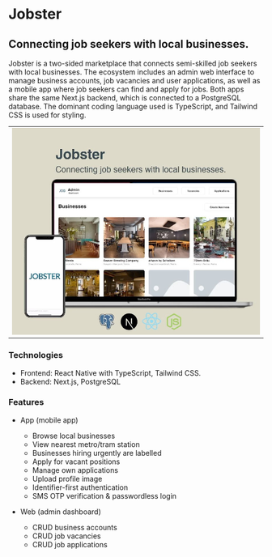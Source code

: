 # Jobster

## Connecting job seekers with local businesses.

Jobster is a two-sided marketplace that connects semi-skilled job seekers with local businesses. The ecosystem includes an admin web interface to manage business accounts, job vacancies and user applications, as well as a mobile app where job seekers can find and apply for jobs. Both apps share the same Next.js backend, which is connected to a PostgreSQL database. The dominant coding language used is TypeScript, and Tailwind CSS is used for styling.

<table>
  <tr>
    <td><img src='./preview.jpg' width='500'></td>
  </tr>
</table>

### Technologies

- Frontend: React Native with TypeScript, Tailwind CSS.
- Backend: Next.js, PostgreSQL

### Features

- App (mobile app)

  - Browse local businesses
  - View nearest metro/tram station
  - Businesses hiring urgently are labelled
  - Apply for vacant positions
  - Manage own applications
  - Upload profile image
  - Identifier-first authentication
  - SMS OTP verification & passwordless login

- Web (admin dashboard)
  - CRUD business accounts
  - CRUD job vacancies
  - CRUD job applications
